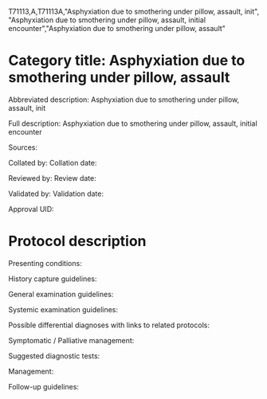 T71113,A,T71113A,"Asphyxiation due to smothering under pillow, assault, init", "Asphyxiation due to smothering under pillow, assault, initial encounter","Asphyxiation due to smothering under pillow, assault"
# Category title: Asphyxiation due to smothering under pillow, assault

Abbreviated description: Asphyxiation due to smothering under pillow, assault, init

Full description: Asphyxiation due to smothering under pillow, assault, initial encounter

Sources:

Collated by:
Collation date:

Reviewed by:
Review date:

Validated by:
Validation date:

Approval UID:

# Protocol description

Presenting conditions:

History capture guidelines:

General examination guidelines:

Systemic examination guidelines:

Possible differential diagnoses with links to related protocols:

Symptomatic / Palliative management:

Suggested diagnostic tests:

Management:

Follow-up guidelines:
